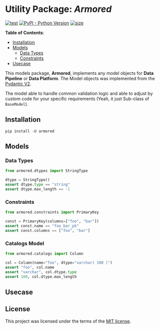# Utility Package: *Armored*

[![test](https://github.com/korawica/armored/actions/workflows/tests.yml/badge.svg?branch=main)](https://github.com/korawica/armored/actions/workflows/tests.yml)
[![PyPI - Python Version](https://img.shields.io/pypi/pyversions/armored?logo=pypi)](https://pypi.org/project/armored/)
[![size](https://img.shields.io/github/languages/code-size/korawica/armored)](https://github.com/korawica/armored)

**Table of Contents**:

- [Installation](#installation)
- [Models](#models)
  - [Data Types](#data-types)
  - [Constraints](#constraints)
- [Usecase](#usecase)

This models package, **Armored**, implements any model objects for **Data Pipeline**
or **Data Platform**. The Model objects was implemented from the [Pydantic V2](https://docs.pydantic.dev/latest/).

The model able to handle common validation logic and able to adjust by custom code
for your specific requirements (Yeah, it just Sub-class of `BaseModel`).

## Installation

```shell
pip install -U armored
```

## Models

### Data Types

```python
from armored.dtypes import StringType

dtype = StringType()
assert dtype.type == "string"
assert dtype.max_length == -1
```

### Constraints

```python
from armored.constraints import PrimaryKey

const = PrimaryKey(columns=["foo", "bar"])
assert const.name == "foo_bar_pk"
assert const.columns == ["foo", "bar"]
```

### Catalogs Model

```python
from armored.catalogs import Column

col = Column(name="foo", dtype="varchar( 100 )")
assert "foo", col.name
assert "varchar", col.dtype.type
assert 100, col.dtype.max_length
```

## Usecase

## License

This project was licensed under the terms of the [MIT license](LICENSE).
